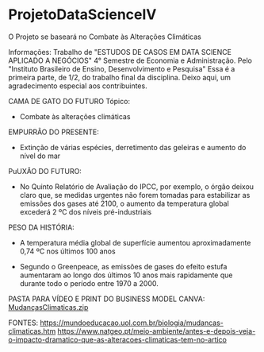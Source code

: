 # ProjetoDataScienceIV


O Projeto se baseará no Combate às Alterações Climáticas

Informações: Trabalho de "ESTUDOS DE CASOS EM DATA SCIENCE APLICADO A NEGÓCIOS" 4° Semestre de Economia e Administração. Pelo "Instituto Brasileiro de Ensino, Desenvolvimento e Pesquisa" Essa é a primeira parte, de 1/2, do trabalho final da disciplina. Deixo aqui, um agradecimento especial aos contribuintes.



CAMA DE GATO DO FUTURO
Tópico:
- Combate às alterações climáticas

EMPURRÃO DO PRESENTE:

- Extinção de várias espécies, derretimento das geleiras e aumento do nível do mar

PuUXÃO DO FUTURO:

- No Quinto Relatório de Avaliação do IPCC, por exemplo, o órgão deixou claro que, se medidas urgentes não forem tomadas para estabilizar as emissões dos gases até 2100, o aumento da temperatura global excederá 2 ºC dos níveis pré-industriais

PESO DA HISTÓRIA:

- A temperatura média global de superfície aumentou aproximadamente 0,74 ºC nos últimos 100 anos

- Segundo o Greenpeace, as emissões de gases do efeito estufa aumentaram ao longo dos últimos 10 anos mais rapidamente que durante todo o período entre 1970 a 2000.



PASTA PARA VÍDEO E PRINT DO BUSINESS MODEL CANVA:
[MudançasClimaticas.zip](https://github.com/jvvizin/ProjetoDataScienceIV/files/10128094/MudancasClimaticas.zip)

FONTES: 
https://mundoeducacao.uol.com.br/biologia/mudancas-climaticas.htm
https://www.natgeo.pt/meio-ambiente/antes-e-depois-veja-o-impacto-dramatico-que-as-alteracoes-climaticas-tem-no-artico
